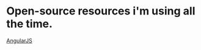 # Open-source resources i'm using all the time.

[AngularJS](https://github.com/hudsonpereira/my-awesome-repo/blob/master/angular.md)